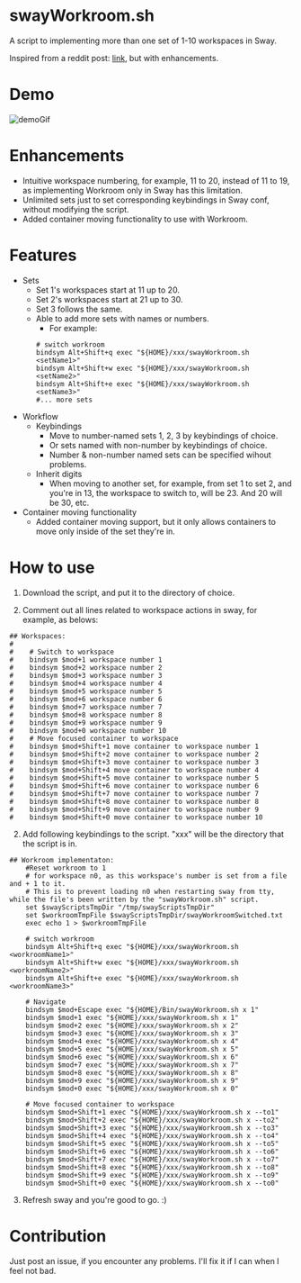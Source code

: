 # swayWorkroom.sh
A script to implementing more than one set of 1-10 workspaces in Sway.

Inspired from a reddit post: [link](https://old.reddit.com/r/swaywm/comments/tsvydv/workrooms_a_set_of_workspaces/), but with enhancements.

# Demo
![demoGif](https://user-images.githubusercontent.com/90975914/223832751-40b71822-d6d3-4378-85fe-b18f30c96d79.gif)

# Enhancements
- Intuitive workspace numbering, for example, 11 to 20, instead of 11 to 19, as implementing Workroom only in Sway has this limitation.
- Unlimited sets just to set corresponding keybindings in Sway conf, without modifying the script.
- Added container moving functionality to use with Workroom.

# Features
- Sets
  - Set 1's workspaces start at 11 up to 20.
  - Set 2's workspaces start at 21 up to 30.
  - Set 3 follows the same.
  - Able to add more sets with names or numbers. 
    - For example:
    ```
    # switch workroom
    bindsym Alt+Shift+q exec "${HOME}/xxx/swayWorkroom.sh <setName1>"
    bindsym Alt+Shift+w exec "${HOME}/xxx/swayWorkroom.sh <setName2>"
    bindsym Alt+Shift+e exec "${HOME}/xxx/swayWorkroom.sh <setName3>"
    #... more sets
    ```
- Workflow
  - Keybindings
    - Move to number-named sets 1, 2, 3 by keybindings of choice.
    - Or sets named with non-number by keybindings of choice.
    - Number & non-number named sets can be specified wihout problems.
  - Inherit digits
    - When moving to another set, for example, from set 1 to set 2, and you're in 13, the workspace to switch to, will be 23. And 20 will be 30, etc.
- Container moving functionality
  - Added container moving support, but it only allows containers to move only inside of the set they're in.

# How to use
1. Download the script, and put it to the directory of choice.

2. Comment out all lines related to workspace actions in sway, for example, as belows:
```
## Workspaces:
#
#    # Switch to workspace
#    bindsym $mod+1 workspace number 1
#    bindsym $mod+2 workspace number 2
#    bindsym $mod+3 workspace number 3
#    bindsym $mod+4 workspace number 4
#    bindsym $mod+5 workspace number 5
#    bindsym $mod+6 workspace number 6
#    bindsym $mod+7 workspace number 7
#    bindsym $mod+8 workspace number 8
#    bindsym $mod+9 workspace number 9
#    bindsym $mod+0 workspace number 10
#    # Move focused container to workspace
#    bindsym $mod+Shift+1 move container to workspace number 1
#    bindsym $mod+Shift+2 move container to workspace number 2
#    bindsym $mod+Shift+3 move container to workspace number 3
#    bindsym $mod+Shift+4 move container to workspace number 4
#    bindsym $mod+Shift+5 move container to workspace number 5
#    bindsym $mod+Shift+6 move container to workspace number 6
#    bindsym $mod+Shift+7 move container to workspace number 7
#    bindsym $mod+Shift+8 move container to workspace number 8
#    bindsym $mod+Shift+9 move container to workspace number 9
#    bindsym $mod+Shift+0 move container to workspace number 10
```
2. Add following keybindings to the script. "xxx" will be the directory that the script is in.
```
## Workroom implementaton:
    #Reset workroom to 1
    # for workspace n0, as this workspace's number is set from a file and + 1 to it.
    # This is to prevent loading n0 when restarting sway from tty, while the file's been written by the "swayWorkroom.sh" script.
    set $swayScriptsTmpDir "/tmp/swayScriptsTmpDir"
    set $workroomTmpFile $swayScriptsTmpDir/swayWorkroomSwitched.txt
    exec echo 1 > $workroomTmpFile

    # switch workroom
    bindsym Alt+Shift+q exec "${HOME}/xxx/swayWorkroom.sh <workroomName1>"
    bindsym Alt+Shift+w exec "${HOME}/xxx/swayWorkroom.sh <workroomName2>"
    bindsym Alt+Shift+e exec "${HOME}/xxx/swayWorkroom.sh <workroomName3>"

    # Navigate
    bindsym $mod+Escape exec "${HOME}/Bin/swayWorkroom.sh x 1"
    bindsym $mod+1 exec "${HOME}/xxx/swayWorkroom.sh x 1"
    bindsym $mod+2 exec "${HOME}/xxx/swayWorkroom.sh x 2"
    bindsym $mod+3 exec "${HOME}/xxx/swayWorkroom.sh x 3"
    bindsym $mod+4 exec "${HOME}/xxx/swayWorkroom.sh x 4"
    bindsym $mod+5 exec "${HOME}/xxx/swayWorkroom.sh x 5"
    bindsym $mod+6 exec "${HOME}/xxx/swayWorkroom.sh x 6"
    bindsym $mod+7 exec "${HOME}/xxx/swayWorkroom.sh x 7"
    bindsym $mod+8 exec "${HOME}/xxx/swayWorkroom.sh x 8"
    bindsym $mod+9 exec "${HOME}/xxx/swayWorkroom.sh x 9"
    bindsym $mod+0 exec "${HOME}/xxx/swayWorkroom.sh x 0"

    # Move focused container to workspace
    bindsym $mod+Shift+1 exec "${HOME}/xxx/swayWorkroom.sh x --to1"
    bindsym $mod+Shift+2 exec "${HOME}/xxx/swayWorkroom.sh x --to2"
    bindsym $mod+Shift+3 exec "${HOME}/xxx/swayWorkroom.sh x --to3"
    bindsym $mod+Shift+4 exec "${HOME}/xxx/swayWorkroom.sh x --to4"
    bindsym $mod+Shift+5 exec "${HOME}/xxx/swayWorkroom.sh x --to5"
    bindsym $mod+Shift+6 exec "${HOME}/xxx/swayWorkroom.sh x --to6"
    bindsym $mod+Shift+7 exec "${HOME}/xxx/swayWorkroom.sh x --to7"
    bindsym $mod+Shift+8 exec "${HOME}/xxx/swayWorkroom.sh x --to8"
    bindsym $mod+Shift+9 exec "${HOME}/xxx/swayWorkroom.sh x --to9"
    bindsym $mod+Shift+0 exec "${HOME}/xxx/swayWorkroom.sh x --to0"
```
3. Refresh sway and you're good to go. :)
  
# Contribution
  Just post an issue, if you encounter any problems. I'll fix it if I can when I feel not bad.
